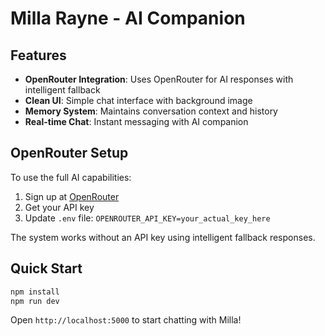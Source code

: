 # Milla Rayne - AI Companion

## Features

- **OpenRouter Integration**: Uses OpenRouter for AI responses with intelligent fallback
- **Clean UI**: Simple chat interface with background image
- **Memory System**: Maintains conversation context and history
- **Real-time Chat**: Instant messaging with AI companion

## OpenRouter Setup

To use the full AI capabilities:

1. Sign up at [OpenRouter](https://openrouter.ai/)
2. Get your API key
3. Update `.env` file: `OPENROUTER_API_KEY=your_actual_key_here`

The system works without an API key using intelligent fallback responses.

## Quick Start

```bash
npm install
npm run dev
```

Open `http://localhost:5000` to start chatting with Milla!
